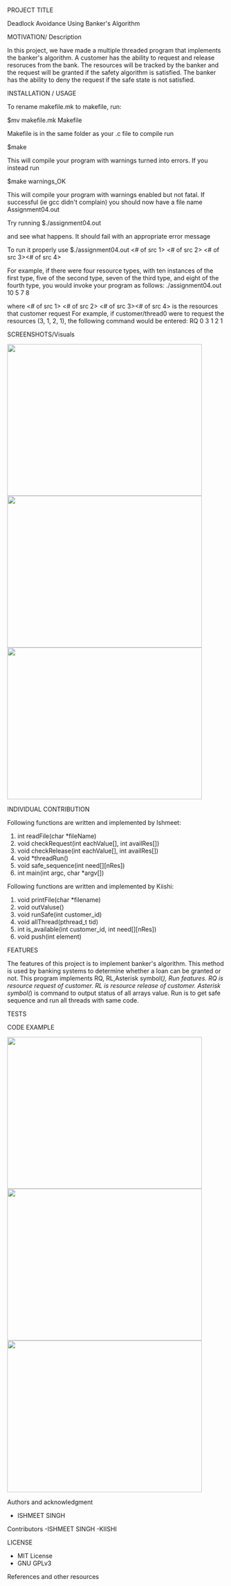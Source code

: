 PROJECT TITLE

Deadlock Avoidance Using Banker's Algorithm

MOTIVATION/ Description

In this project, we have made a multiple threaded program that implements the banker's algorithm. A customer has the ability to request and release resoruces from the bank. The resources will be tracked by the banker and the request will be granted if the safety algorithm is satisfied. The banker has the ability to deny the request if the safe state is not satisfied. 

INSTALLATION / USAGE

To rename makefile.mk to makefile, run:

$mv makefile.mk Makefile

Makefile is in the same folder as your .c file to compile run

$make

This will compile your program with warnings turned into errors. If you instead run

$make warnings_OK

This will compile your program with warnings enabled but not fatal. If successful (ie gcc didn't complain) you should now have a file name Assignment04.out

Try running
$./assignment04.out

and see what happens. It should fail with an appropriate error message

To run it properly use
$./assignment04.out <# of src 1> <# of src 2> <# of src 3><# of src 4>

For example, if there were four resource types, with ten instances of the first type, five of the second type, seven of the third type, and eight of the fourth type, you would invoke your program as follows: ./assignment04.out 10 5 7 8

where <# of src 1> <# of src 2> <# of src 3><# of src 4> is the resources that customer request 
For example, if customer/thread0 were to request the resources (3, 1, 2, 1), the following command would be entered:
                                         RQ 0 3 1 2 1

SCREENSHOTS/Visuals

<img src="https://i.imgur.com/ngljUWq.png"  width="450" height="350">
<img src="https://i.imgur.com/NISI2RF.png"  width="450" height="350">
<img src="https://i.imgur.com/l6BYGz6.png"  width="450" height="350">





INDIVIDUAL CONTRIBUTION 

Following functions are written and implemented by Ishmeet:
1) int readFile(char *fileName)
2) void checkRequest(int eachValue[], int availRes[])
3) void checkRelease(int eachValue[], int availRes[])
4) void *threadRun()
5) void safe_sequence(int need[][nRes])
6) int main(int argc, char *argv[])

Following functions are written and implemented by Kiishi:
1) void printFile(char *filename)
2) void outValuse()
3) void runSafe(int customer_id)
4) void allThread(pthread_t tid)
5) int is_available(int customer_id, int need[][nRes])
6) void push(int element)

FEATURES

The features of this project is to implement banker's algorithm. This method is used by banking systems to determine whether a loan can be granted or not. This program implements RQ, RL,Asterisk symbol(*), Run features.
RQ is resource request of customer.
RL is resource release of customer.
Asterisk symbol(*) is command to output status of all arrays value.
Run is to get safe sequence and run all threads with same code.

TESTS

CODE EXAMPLE 

<img src="https://imgur.com/N3hEHPD.png"  width="450" height="350">
<img src="https://imgur.com/yGUZZpg.png"  width="450" height="350">
<img src="https://imgur.com/MgovzVD.png"  width="450" height="350">


Authors and acknowledgment
- ISHMEET SINGH 

Contributors
-ISHMEET SINGH
-KIISHI 


LICENSE
- MIT License
- GNU GPLv3

References and other resources
